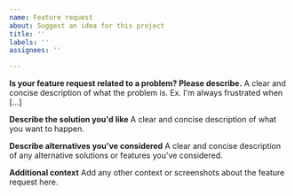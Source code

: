 ```yaml
---
name: Feature request
about: Suggest an idea for this project
title: ''
labels: ''
assignees: ''

---
```


<!-- Before requesting a feature, note that ALMA isn't intended to be a generic Arch Linux installer. It's an installer focused on creating mutable live environments. In addition, avoid asking for new features which can be easily implemented using the preset system -->

**Is your feature request related to a problem? Please describe.**
A clear and concise description of what the problem is. Ex. I'm always frustrated when [...]

**Describe the solution you'd like**
A clear and concise description of what you want to happen.

**Describe alternatives you've considered**
A clear and concise description of any alternative solutions or features you've considered.

**Additional context**
Add any other context or screenshots about the feature request here.
